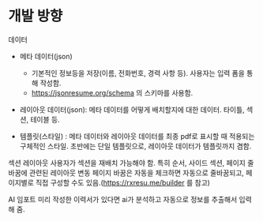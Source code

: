 # 개발 방향

데이터

- 메타 데이터(json)

  - 기본적인 정보등을 저장(이름, 전화번호, 경력 사항 등). 사용자는 입력 폼을 통해 작성함.
  - https://jsonresume.org/schema 의 스키마를 사용함.

- 레이아웃 데이터(json): 메타 데이터를 어떻게 배치할지에 대한 데이터. 타이틀, 섹션, 테이블 등.

- 템플릿(스타일) : 메타 데이터와 레이아웃 데이터를 최종 pdf로 표시할 때 적용되는 구체적인 스타일. 초반에는 단일 템플릿으로, 레이아웃 데이터가 템플릿까지 겸함.

섹션 레이아웃
사용자가 섹션을 재배치 가능해야 함. 특히 순서, 사이드 섹션, 페이지 줄바꿈에 관련된 레이아웃 변동
페이지 바꿈은 자동을 체크하면 자동으로 줄바꿈되고, 페이지별로 직접 구성할 수도 있음.(https://rxresu.me/builder 를 참고)

AI 임포트
미리 작성한 이력서가 있다면 ai가 분석하고 자동으로 정보를 추출해서 입력해 줌.
